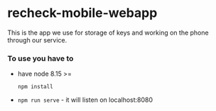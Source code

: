 # recheck-mobile-webapp
This is the app we use for storage of keys and working on the phone through our service.

### To use you have to 

- have node 8.15 >=

    ``` npm install ```

- ```npm run serve``` - it will listen on localhost:8080
